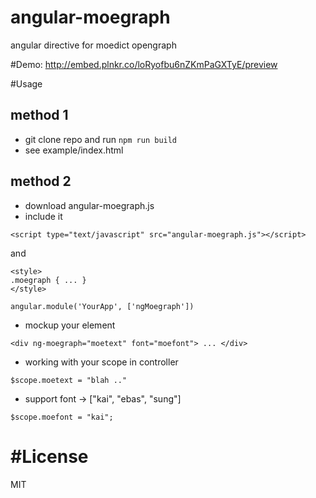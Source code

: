 angular-moegraph
================
angular directive for moedict opengraph

#Demo:
http://embed.plnkr.co/loRyofbu6nZKmPaGXTyE/preview

#Usage
## method 1 
* git clone repo and run `npm run build`
* see example/index.html

## method 2
* download angular-moegraph.js
* include it
```
<script type="text/javascript" src="angular-moegraph.js"></script>
```
and
```
<style>
.moegraph { ... }
</style>
```
```
angular.module('YourApp', ['ngMoegraph'])
```
* mockup your element 
```
<div ng-moegraph="moetext" font="moefont"> ... </div>
```
* working with your scope in controller
```
$scope.moetext = "blah .."
```
* support font -> ["kai", "ebas", "sung"]
```
$scope.moefont = "kai";
```

#License
================
MIT
